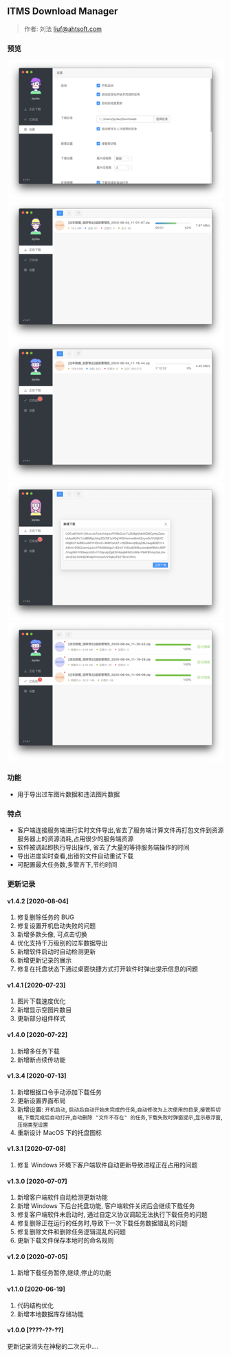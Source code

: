 ## ITMS Download Manager

> 作者: 刘法 <liuf@ahtsoft.com>


### 预览
![1](./static/assets/1.png)
![2](./static/assets/2.png)
![3](./static/assets/3.png)
![4](./static/assets/4.png)
![5](./static/assets/5.png)


### 功能
- 用于导出过车图片数据和违法图片数据

### 特点
- 客户端连接服务端进行实时文件导出,省去了服务端计算文件再打包文件到资源服务器上的资源消耗,占用很少的服务端资源
- 软件被调起即执行导出操作, 省去了大量的等待服务端操作的时间
- 导出进度实时查看,出错的文件自动重试下载
- 可配置最大任务数,多管齐下,节约时间

### 更新记录
#### v1.4.2 [2020-08-04]
1. 修复删除任务的 BUG
2. 修复设置开机启动失败的问题
3. 新增多款头像, 可点击切换
4. 优化支持千万级别的过车数据导出
5. 新增软件启动时自动检测更新
6. 新增更新记录的展示
7. 修复在托盘状态下通过桌面快捷方式打开软件时弹出提示信息的问题

#### v1.4.1 [2020-07-23]
1. 图片下载速度优化
2. 新增显示空图片数目
3. 更新部分组件样式

#### v1.4.0 [2020-07-22]
1. 新增多任务下载
2. 新增断点续传功能


#### v1.3.4 [2020-07-13]
1. 新增根据口令手动添加下载任务
2. 更新设置界面布局
3. 新增设置: `开机启动`, `启动后自动开始未完成的任务`,`自动修改为上次使用的目录`,`接管剪切板`,`下载完成后自动打开`,`自动删除 "文件不存在" 的任务`,`下载失败时弹窗提示`,`显示悬浮窗`,`压缩类型设置`
4. 重新设计 MacOS 下的托盘图标


#### v1.3.1 [2020-07-08]
1. 修复 Windows 环境下客户端软件自动更新导致进程正在占用的问题


#### v1.3.0 [2020-07-07]
1. 新增客户端软件自动检测更新功能
2. 新增 Windows 下后台托盘功能, 客户端软件关闭后会继续下载任务
3. 修复客户端软件未启动时, 通过自定义协议调起无法执行下载任务的问题
4. 修复删除正在运行的任务时,导致下一次下载任务数据错乱的问题
5. 修复删除文件和删除任务逻辑混乱的问题
6. 更新下载文件保存本地时的命名规则


#### v1.2.0 [2020-07-05]
1. 新增下载任务暂停,继续,停止的功能


#### v1.1.0 [2020-06-19]
1. 代码结构优化
2. 新增本地数据库存储功能


#### v1.0.0 [????-??-??]
更新记录消失在神秘的二次元中....